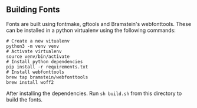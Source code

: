 ## Building Fonts
Fonts are built using fontmake, gftools and Bramstein's webfonttools. These can be installed in a python virtualenv using the following commands:

```
# Create a new vitualenv
python3 -m venv venv
# Activate virtualenv
source venv/bin/activate
# Install python dependencies
pip install -r requirements.txt
# Install webfonttools
brew tap bramstein/webfonttools
brew install woff2
```

After installing the dependencies. Run `sh build.sh` from this directory to build the fonts.

